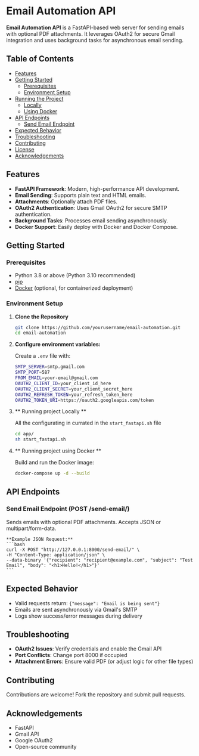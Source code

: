 # Email Automation API

**Email Automation API** is a FastAPI-based web server for sending emails with optional PDF attachments. It leverages OAuth2 for secure Gmail integration and uses background tasks for asynchronous email sending.

## Table of Contents

- [Features](#features)
- [Getting Started](#getting-started)
  - [Prerequisites](#prerequisites)
  - [Environment Setup](#environment-setup)
- [Running the Project](#running-the-project)
  - [Locally](#locally)
  - [Using Docker](#using-docker)
- [API Endpoints](#api-endpoints)
  - [Send Email Endpoint](#send-email-endpoint)
- [Expected Behavior](#expected-behavior)
- [Troubleshooting](#troubleshooting)
- [Contributing](#contributing)
- [License](#license)
- [Acknowledgements](#acknowledgements)

## Features

- **FastAPI Framework**: Modern, high-performance API development.
- **Email Sending**: Supports plain text and HTML emails.
- **Attachments**: Optionally attach PDF files.
- **OAuth2 Authentication**: Uses Gmail OAuth2 for secure SMTP authentication.
- **Background Tasks**: Processes email sending asynchronously.
- **Docker Support**: Easily deploy with Docker and Docker Compose.

## Getting Started

### Prerequisites

- Python 3.8 or above (Python 3.10 recommended)
- [pip](https://pip.pypa.io/en/stable/)
- [Docker](https://www.docker.com/) (optional, for containerized deployment)

### Environment Setup

1. **Clone the Repository**

   ```bash
   git clone https://github.com/yourusername/email-automation.git
   cd email-automation
   ```

2. **Configure environment variables:**

    Create a `.env` file with:

    ```bash
    SMTP_SERVER=smtp.gmail.com
    SMTP_PORT=587
    FROM_EMAIL=your-email@gmail.com
    OAUTH2_CLIENT_ID=your_client_id_here
    OAUTH2_CLIENT_SECRET=your_client_secret_here
    OAUTH2_REFRESH_TOKEN=your_refresh_token_here
    OAUTH2_TOKEN_URI=https://oauth2.googleapis.com/token
    ```

3. ** Running project Locally **

    All the configurating in currated in the `start_fastapi.sh` file

    ```bash
    cd app/
    sh start_fastapi.sh
    ```

4. ** Running project using Docker ** 

    Build and run the Docker image:

    ```bash
    docker-compose up -d --build
    ```

## API Endpoints

### Send Email Endpoint (POST /send-email/)
Sends emails with optional PDF attachments. Accepts JSON or multipart/form-data.

    **Example JSON Request:**
    ```bash
    curl -X POST "http://127.0.0.1:8000/send-email/" \
    -H "Content-Type: application/json" \
    --data-binary '{"recipient": "recipient@example.com", "subject": "Test Email", "body": "<h1>Hello!</h1>"}'
    ```

## Expected Behavior
- Valid requests return: `{"message": "Email is being sent"}`
- Emails are sent asynchronously via Gmail's SMTP
- Logs show success/error messages during delivery

## Troubleshooting
- **OAuth2 Issues**: Verify credentials and enable the Gmail API
- **Port Conflicts**: Change port 8000 if occupied
- **Attachment Errors**: Ensure valid PDF (or adjust logic for other file types)

## Contributing
Contributions are welcome! Fork the repository and submit pull requests.

## Acknowledgements
- FastAPI
- Gmail API
- Google OAuth2
- Open-source community
